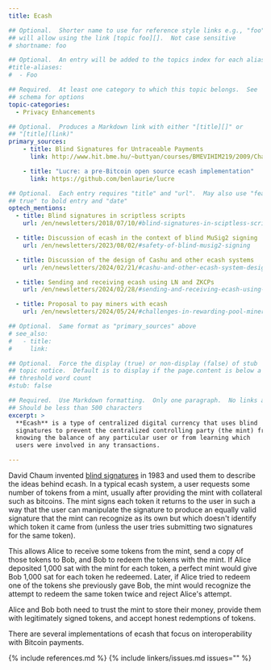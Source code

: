 ```yaml
---
title: Ecash

## Optional.  Shorter name to use for reference style links e.g., "foo"
## will allow using the link [topic foo][].  Not case sensitive
# shortname: foo

## Optional.  An entry will be added to the topics index for each alias
#title-aliases:
#  - Foo

## Required.  At least one category to which this topic belongs.  See
## schema for options
topic-categories:
  - Privacy Enhancements

## Optional.  Produces a Markdown link with either "[title][]" or
## "[title](link)"
primary_sources:
    - title: Blind Signatures for Untraceable Payments
      link: http://www.hit.bme.hu/~buttyan/courses/BMEVIHIM219/2009/Chaum.BlindSigForPayment.1982.PDF

    - title: "Lucre: a pre-Bitcoin open source ecash implementation"
      link: https://github.com/benlaurie/lucre

## Optional.  Each entry requires "title" and "url".  May also use "feature:
## true" to bold entry and "date"
optech_mentions:
  - title: Blind signatures in scriptless scripts
    url: /en/newsletters/2018/07/10/#blind-signatures-in-sciptless-scripts

  - title: Discussion of ecash in the context of blind MuSig2 signing
    url: /en/newsletters/2023/08/02/#safety-of-blind-musig2-signing

  - title: Discussion of the design of Cashu and other ecash systems
    url: /en/newsletters/2024/02/21/#cashu-and-other-ecash-system-design-discussion

  - title: Sending and receiving ecash using LN and ZKCPs
    url: /en/newsletters/2024/02/28/#sending-and-receiving-ecash-using-ln-and-zkcps

  - title: Proposal to pay miners with ecash
    url: /en/newsletters/2024/05/24/#challenges-in-rewarding-pool-miners

## Optional.  Same format as "primary_sources" above
# see_also:
#   - title:
#     link:

## Optional.  Force the display (true) or non-display (false) of stub
## topic notice.  Default is to display if the page.content is below a
## threshold word count
#stub: false

## Required.  Use Markdown formatting.  Only one paragraph.  No links allowed.
## Should be less than 500 characters
excerpt: >
  **Ecash** is a type of centralized digital currency that uses blind
  signatures to prevent the centralized controlling party (the mint) from
  knowing the balance of any particular user or from learning which
  users were involved in any transactions.

---
```

David Chaum invented [blind signatures][] in 1983 and used them to
describe the ideas behind ecash.  In a typical ecash system, a user
requests some number of tokens from a mint, usually after providing the
mint with collateral such as bitcoins.  The mint signs each token it
returns to the user in such a way that the user can manipulate the
signature to produce an equally valid signature that the mint can
recognize as its own but which doesn't identify which token it came from
(unless the user tries submitting two signatures for the same token).

This allows Alice to receive some tokens from the mint, send a copy of
those tokens to Bob, and Bob to redeem the tokens with the mint.  If
Alice deposited 1,000 sat with the mint for each token, a perfect mint
would give Bob 1,000 sat for each token he redeemed.  Later, if Alice
tried to redeem one of the tokens she previously gave Bob, the mint
would recognize the attempt to redeem the same token twice and reject
Alice's attempt.

Alice and Bob both need to trust the mint to store their money, provide
them with legitimately signed tokens, and accept honest redemptions of
tokens.

There are several implementations of ecash that focus on interoperability
with Bitcoin payments.

[blind signatures]: https://en.wikipedia.org/wiki/Blind_signature
{% include references.md %}
{% include linkers/issues.md issues="" %}
